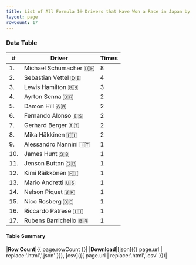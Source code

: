 ```yaml
---
title: List of All Formula 1® Drivers that Have Won a Race in Japan by Number of Times
layout: page
rowCount: 17
---
```


<canvas id="chart" width="400" height="180"></canvas>
<script>
var data = {
    "datasets": [
        {
            "backgroundColor": "#f3a935",
            "borderColor": "#f68639",
            "borderWidth": 1,
            "data": [
                8.0,
                4.0,
                3.0,
                2.0,
                2.0,
                2.0,
                2.0,
                2.0,
                1.0,
                1.0,
                1.0,
                1.0,
                1.0,
                1.0,
                1.0,
                1.0,
                1.0
            ],
            "label": "Times"
        }
    ],
    "labels": [
        "Michael Schumacher",
        "Sebastian Vettel",
        "Lewis Hamilton",
        "Ayrton Senna",
        "Damon Hill",
        "Fernando Alonso",
        "Gerhard Berger",
        "Mika Häkkinen",
        "Alessandro Nannini",
        "James Hunt",
        "Jenson Button",
        "Kimi Räikkönen",
        "Mario Andretti",
        "Nelson Piquet",
        "Nico Rosberg",
        "Riccardo Patrese",
        "Rubens Barrichello"
    ]
};
var options = {
  legend: {
    display: false
  },
  scales: {
    xAxes: [{
      ticks: {
        beginAtZero: true,
        maxRotation: 180,
        display: window.innerWidth > 800
      }
    }],
    yAxes: [{
      ticks: {
        beginAtZero: true
      }
    }]
  },
  onResize: function(chart, size) {
    chart.options.scales.xAxes[0].ticks.display = size.width > 800;
  }
};
new Chart("chart", {
    data: data,
    type: 'bar',
    options: options
});
</script>



### Data Table

| # | Driver | Times |
|--|--|--|
| 1. | Michael Schumacher 🇩🇪 | 8 |
| 2. | Sebastian Vettel 🇩🇪 | 4 |
| 3. | Lewis Hamilton 🇬🇧 | 3 |
| 4. | Ayrton Senna 🇧🇷 | 2 |
| 5. | Damon Hill 🇬🇧 | 2 |
| 6. | Fernando Alonso 🇪🇸 | 2 |
| 7. | Gerhard Berger 🇦🇹 | 2 |
| 8. | Mika Häkkinen 🇫🇮 | 2 |
| 9. | Alessandro Nannini 🇮🇹 | 1 |
| 10. | James Hunt 🇬🇧 | 1 |
| 11. | Jenson Button 🇬🇧 | 1 |
| 12. | Kimi Räikkönen 🇫🇮 | 1 |
| 13. | Mario Andretti 🇺🇸 | 1 |
| 14. | Nelson Piquet 🇧🇷 | 1 |
| 15. | Nico Rosberg 🇩🇪 | 1 |
| 16. | Riccardo Patrese 🇮🇹 | 1 |
| 17. | Rubens Barrichello 🇧🇷 | 1 |

#### Table Summary

|**Row Count**|{{ page.rowCount }}|
|**Download**|[json]({{ page.url | replace:'.html','.json' }}), [csv]({{ page.url | replace:'.html','.csv' }})|
